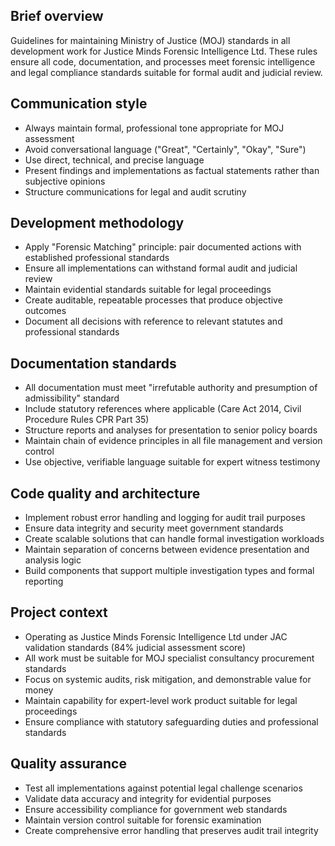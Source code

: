 ## Brief overview
Guidelines for maintaining Ministry of Justice (MOJ) standards in all development work for Justice Minds Forensic Intelligence Ltd. These rules ensure all code, documentation, and processes meet forensic intelligence and legal compliance standards suitable for formal audit and judicial review.

## Communication style
- Always maintain formal, professional tone appropriate for MOJ assessment
- Avoid conversational language ("Great", "Certainly", "Okay", "Sure") 
- Use direct, technical, and precise language
- Present findings and implementations as factual statements rather than subjective opinions
- Structure communications for legal and audit scrutiny

## Development methodology
- Apply "Forensic Matching" principle: pair documented actions with established professional standards
- Ensure all implementations can withstand formal audit and judicial review
- Maintain evidential standards suitable for legal proceedings
- Create auditable, repeatable processes that produce objective outcomes
- Document all decisions with reference to relevant statutes and professional standards

## Documentation standards
- All documentation must meet "irrefutable authority and presumption of admissibility" standard
- Include statutory references where applicable (Care Act 2014, Civil Procedure Rules CPR Part 35)
- Structure reports and analyses for presentation to senior policy boards
- Maintain chain of evidence principles in all file management and version control
- Use objective, verifiable language suitable for expert witness testimony

## Code quality and architecture
- Implement robust error handling and logging for audit trail purposes
- Ensure data integrity and security meet government standards
- Create scalable solutions that can handle formal investigation workloads
- Maintain separation of concerns between evidence presentation and analysis logic
- Build components that support multiple investigation types and formal reporting

## Project context
- Operating as Justice Minds Forensic Intelligence Ltd under JAC validation standards (84% judicial assessment score)
- All work must be suitable for MOJ specialist consultancy procurement standards
- Focus on systemic audits, risk mitigation, and demonstrable value for money
- Maintain capability for expert-level work product suitable for legal proceedings
- Ensure compliance with statutory safeguarding duties and professional standards

## Quality assurance
- Test all implementations against potential legal challenge scenarios
- Validate data accuracy and integrity for evidential purposes
- Ensure accessibility compliance for government web standards
- Maintain version control suitable for forensic examination
- Create comprehensive error handling that preserves audit trail integrity
